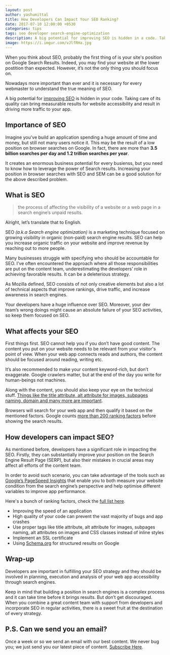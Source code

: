 ```yaml
---
layout: post
author: yashumittal
title: How Developers Can Impact Your SEO Ranking?
date: 2017-07-10 12:00:00 +0530
categories: tips
tags: seo developer search-engine-optimization
description: A big potential for improving SEO is hidden in a code. Take care of its quality to get measurable results for website accessibility and drive traffic to the app.
image: https://i.imgur.com/vJlfRHa.jpg
---
```


When you think about SEO, probably the first thing of is your site's position on Google Search Results. Indeed, you may find your website at the lower postition than expected. However, it’s not the only thing you should focus on.

Nowadays more important than ever and it is necessary for every webmaster to understand the true meaning of SEO.

A big potential for [improving SEO](/12-seo-tips-improve-website-performance-drive-traffic/) is hidden in your code. Taking care of its quality can bring measurable results for website accessibility and result in driving more traffic to your app.

## Importance of SEO

Imagine you’ve build an application spending a huge amount of time and money, but still not many users notice it. This may be the result of a low position on browser searches on Google. In fact, there are more than **3.5 billion searches per day and 1.2 trillion searches per year**.

It creates an enormous business potential for every busienss, but you need to know how to leverage the power of Search results. Increasing your position in browser searches with SEO and SEM can be a good solution for the above described problem.

## What is SEO

<blockquote>
  the process of affecting the visibility of a website or a web page in a search engine’s unpaid results.
</blockquote>

Alright, let’s translate that to English.

SEO _(a.k.a Search engine optimization)_ is a marketing technique focused on growing visibility in organic (non-paid) search engine results. SEO can help you increase organic traffic on your website and improve revenue by reaching out to more people.

Many businesses struggle with specifying who should be accountable for SEO. I’ve often encountered the approach where all those responsibilities are put on the content team, underestimating the developers’ role in achieving favorable results. It can be a deleterious strategy.

As Mozilla defined, SEO consists of not only creative elements but also a lot of technical aspects that improve rankings, drive traffic, and increase awareness in search engines.

Your developers have a huge influence over SEO. Moreover, your dev team’s wrong doings might cause an absolute failure of your SEO activities, so keep them focused on SEO.

## What affects your SEO

First things first. SEO cannot help you if you don’t have good content. The content you put on your website needs to be relevant from your visitor's point of view. When your web app connects reads and authors, the content should be focused around reading, writing etc.

It’s also recommended to make your content keyword-rich, but don’t exaggerate. Google crawlers matter, but at the end of the day you write for human-beings not machines.

Along with the content, you should also keep your eye on the technical stuff. [Things like the title attribute, alt attribute for images, subpages naming, domain and many more are important](https://support.google.com/webmasters/answer/35769?hl=en). 

Browsers will search for your web app and then qualify it based on the mentioned factors. Google counts [more than 200 ranking factors](/google-ranking-factors) before showing the search results.

## How developers can impact SEO?

As mentioned before, developers have a significant role in impacting the SEO. Firstly, they can substantially improve your position on the Search Engine Result Page (SERP), but also their mistakes in crucial areas may affect all efforts of the content team.

In order to avoid such scenario, you can take advantage of the tools such as [Google’s PageSpeed Insights](https://developers.google.com/speed/pagespeed/insights/) that enable you to both measure your website condition from the search engine’s perspective and help optimise different variables to improve app performance.

Here's a bunch of ranking factors, check the [full list here](/google-ranking-factors).

* Improving the speed of an application
* High quality of your code can prevent the vast majority of bugs and app crashes
* Use proper tags like title attribute, alt attribute for images, subpages naming, alt attributes on images and CSS classes instead of inline styles
* Implement an SSL certificate
* Using [Schema.org](https://schema.org/) for structured results on Google

## Wrap-up

Developers are important in fulfilling your SEO strategy and they should be involved in planning, execution and analysis of your web app accessibility through search engines.

Keep in mind that building a position in search engines is a complex process and it can take time before it brings results. But don’t get discouraged. When you combine a great content team with support from developers and incorporate SEO in regular activities, there is a sweet fruit at the destination of every strategy.

## P.S. Can we send you an email?

Once a week or so we send an email with our best content. We never bug you; we just send you our latest piece of content. [Subscribe Here](#subscribe).
